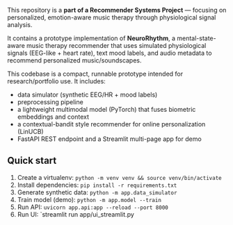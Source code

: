 This repository is a **part of a Recommender Systems Project** — focusing on personalized, emotion-aware music therapy through physiological signal analysis.


It contains a prototype implementation of **NeuroRhythm**, a mental-state-aware music therapy recommender that uses simulated physiological signals (EEG-like + heart rate), text mood labels, and audio metadata to recommend personalized music/soundscapes.


This codebase is a compact, runnable prototype intended for research/portfolio use. It includes:
- data simulator (synthetic EEG/HR + mood labels)
- preprocessing pipeline
- a lightweight multimodal model (PyTorch) that fuses biometric embeddings and context
- a contextual-bandit style recommender for online personalization (LinUCB)
- FastAPI REST endpoint and a Streamlit multi-page app for demo


## Quick start
1. Create a virtualenv: `python -m venv venv && source venv/bin/activate`
2. Install dependencies: `pip install -r requirements.txt`
3. Generate synthetic data: `python -m app.data_simulator`
4. Train model (demo): `python -m app.model --train`
5. Run API: `uvicorn app.api:app --reload --port 8000`
6. Run UI: `streamlit run app/ui_streamlit.py